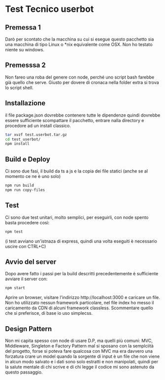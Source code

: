 # Test Tecnico userbot

## Premessa 1

Darò per scontato che la macchina su cui si esegue questo pacchetto sia una macchina di tipo Linux o *nix equivalente come OSX.
Non ho testato niente su windows.

## Premesssa 2

Non fareo una roba del genere con node, perché uno script bash farebbe già quello che serve.
Giusto per dovere di cronaca nella folder extra si trova lo script shell.

## Installazione

il file package.json dovrebbe contenere tutte le dipendenze quindi dovrebbe essere sufficiente scompattare il pacchetto, entrare nalla directory e procedore ad un install classico.

```bash
tar xvzf test.userbot.tar.gz
cd test_userbot/
npm install
```

## Build e Deploy

Ci sono due fasi, il build da ts a js e la copia dei file statici (anche se al momento ce ne è uno solo)

```bash
npm run build
npm run copy-files
```

## Test

Ci sono due test unitari, molto semplici, per eseguirli, con node spento basta procedere così:

```bash
npm test
```

(i test avviano un'istnaza di express, quindi una volta eseguiti è necessario uscire con CTRL+C)

## Avvio del server

Dopo avere fatto i passi per la build descritti precedentemente è sufficiente avviare il server con:

```bash
npm start
```

Aprire un browser, visitare l'indirizzo http://localhost:3000 e caricare un file.
Non ho utilizzato nessun framework particolare, nel file index ho messo il caricamento da CDN di alcuni framework classless.
Scommentare quello che si preferisce, di base io uso simplecss.


## Design Pattern

Non mi capita spesso con node di usare D.P, ma quelli più comuni: MVC, Middleware, Singleton e Factory Pattern mal si sposano con la semplciità del progetto, forse si poteva fare qualcosa con MVC ma era davvero una forzatura crare un model quando la sorgente di input è un file che non viene in alcun modo salvato e i dati sono solo estratti e non manipolati, quindi per la salute mentale di chi scrive e di chi legge il codice mi sono astenuto da questo passaggio.